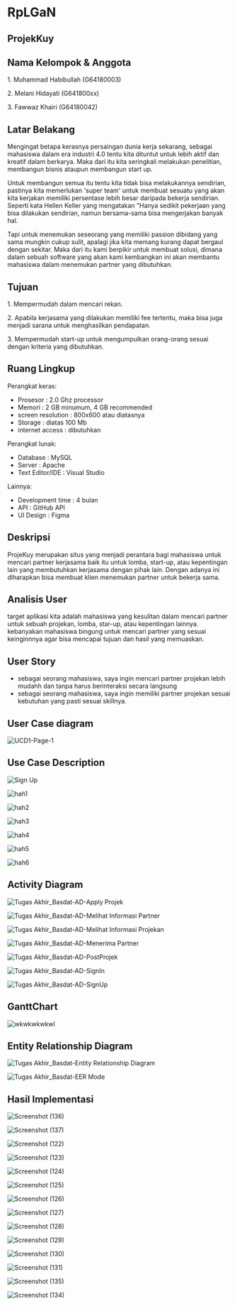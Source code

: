 # RpLGaN
## ProjekKuy

## Nama Kelompok & Anggota
<p>1. Muhammad Habibullah (G64180003)</p>
<p>2. Melani Hidayati (G641800xx)</p>
<p>3. Fawwaz Khairi (G64180042)</p>

## Latar Belakang
<p>Mengingat betapa kerasnya persaingan dunia kerja sekarang, sebagai mahasiswa dalam era
industri 4.0 tentu kita dituntut untuk lebih aktif dan kreatif dalam berkarya. Maka dari itu kita
seringkali melakukan penelitian, membangun bisnis ataupun membangun start up.</p>

<p>Untuk membangun semua itu tentu kita tidak bisa melakukannya sendirian, pastinya kita
memerlukan 'super team' untuk membuat sesuatu yang akan kita kerjakan memiliki
persentase lebih besar daripada bekerja sendirian. Seperti kata Hellen Keller yang
mengatakan "Hanya sedikit pekerjaan yang bisa dilakukan sendirian, namun bersama-sama
bisa mengerjakan banyak hal.</p>

<p>Tapi untuk menemukan seseorang yang memiliki passion dibidang yang sama mungkin
cukup sulit, apalagi jika kita memang kurang dapat bergaul dengan sekitar. Maka dari itu
kami berpikir untuk membuat solusi, dimana dalam sebuah software yang akan kami
kembangkan ini akan membantu mahasiswa dalam menemukan partner yang dibutuhkan.</p>

## Tujuan
<p>1. Mempermudah dalam mencari rekan.</p>
<p>2. Apabila kerjasama yang dilakukan memiliki fee tertentu, maka bisa juga menjadi
sarana untuk menghasilkan pendapatan.</p>
<p>3. Mempermudah start-up untuk mengumpulkan orang-orang sesuai dengan kriteria
yang dibutuhkan.</p>

## Ruang Lingkup
Perangkat keras:
  <ul>
    <li> Prosesor : 2.0 Ghz processor </li>
    <li> Memori : 2 GB minumum, 4 GB recommended </li>
    <li> screen resolution : 800x600 atau diatasnya  </li>
    <li> Storage : diatas 100 Mb </li>
    <li> internet access : dibutuhkan </li>
  </ul>
Perangkat lunak:
  <ul>
    <li> Database : MySQL </li>
    <li> Server : Apache </li>
    <li> Text Editor/IDE : Visual Studio </li>
  </ul>
Lainnya:
  <ul>
     <li> Development time : 4 bulan </li>
     <li> API : GitHub API </li>
     <li> UI Design : Figma </li>
  </ul>

## Deskripsi
<p>ProjeKuy merupakan situs yang menjadi perantara bagi mahasiswa untuk mencari
partner kerjasama baik itu untuk lomba, start-up, atau kepentingan lain yang
membutuhkan kerjasama dengan pihak lain. Dengan adanya ini diharapkan bisa membuat
klien menemukan partner untuk bekerja sama.</p>

## Analisis User
<p>target aplikasi kita adalah mahasiswa yang kesulitan dalam mencari partner untuk sebuah projekan, lomba, star-up, atau kepentingan lainnya. kebanyakan mahasiswa bingung untuk mencari partner yang sesuai keinginnnya agar bisa mencapai tujuan dan hasil yang memuaskan. </p>

## User Story
<ul>
  <li>sebagai seorang mahasiswa, saya ingin mencari partner projekan lebih mudahh dan tanpa harus berinteraksi secara langsung </li>
  <li>sebagai seorang mahasiswa, saya ingin memiliki partner projekan sesuai kebutuhan yang pasti sesuai skillnya. </li>
</ul>

## User Case diagram
![UCD1-Page-1](https://user-images.githubusercontent.com/48622568/82166497-cb5b2380-98e2-11ea-9f9c-2b3cc658175b.jpg)


## Use Case Description
![Sign Up](https://user-images.githubusercontent.com/48622568/82083984-c6e11000-9714-11ea-87ce-e1cd5d70af5c.JPG)


![hah1](https://user-images.githubusercontent.com/48622568/82166651-4e7c7980-98e3-11ea-8a94-b4a25e9675f2.JPG)


![hah2](https://user-images.githubusercontent.com/48622568/82166654-50463d00-98e3-11ea-987f-cf2a84183896.JPG)


![hah3](https://user-images.githubusercontent.com/48622568/82166655-50ded380-98e3-11ea-99ec-2ccd6998f873.JPG)


![hah4](https://user-images.githubusercontent.com/48622568/82166656-51776a00-98e3-11ea-87c3-8f018f9c7944.JPG)


![hah5](https://user-images.githubusercontent.com/48622568/82166657-52100080-98e3-11ea-8c6c-ce9ed89cf97e.JPG)


![hah6](https://user-images.githubusercontent.com/48622568/82166659-52a89700-98e3-11ea-9f09-ae486e14848c.JPG)
## Activity Diagram
![Tugas Akhir_Basdat-AD-Apply Projek](https://user-images.githubusercontent.com/48622568/82134123-72c25280-981e-11ea-9dcb-b51d63dd60bc.jpg)


![Tugas Akhir_Basdat-AD-Melihat Informasi Partner](https://user-images.githubusercontent.com/48622568/82134125-748c1600-981e-11ea-9beb-241da3679296.jpg)


![Tugas Akhir_Basdat-AD-Melihat Informasi Projekan](https://user-images.githubusercontent.com/48622568/82134126-7524ac80-981e-11ea-988f-3e6b173b9ddc.jpg)


![Tugas Akhir_Basdat-AD-Menerima Partner](https://user-images.githubusercontent.com/48622568/82134127-7524ac80-981e-11ea-94d3-d93146193edb.jpg)


![Tugas Akhir_Basdat-AD-PostProjek](https://user-images.githubusercontent.com/48622568/82134128-75bd4300-981e-11ea-9640-2791cc76435a.jpg)


![Tugas Akhir_Basdat-AD-SignIn](https://user-images.githubusercontent.com/48622568/82134129-7655d980-981e-11ea-8c20-03c0c8a9c26a.jpg)


![Tugas Akhir_Basdat-AD-SignUp](https://user-images.githubusercontent.com/48622568/82134130-76ee7000-981e-11ea-81b3-6eb7859ee944.jpg)

## GanttChart
![wkwkwkwkwl](https://user-images.githubusercontent.com/48622568/82087851-1aeef300-971b-11ea-874b-78a797516310.JPG)


## Entity Relationship Diagram
![Tugas Akhir_Basdat-Entity Relationship Diagram](https://user-images.githubusercontent.com/48622568/82134107-3abb0f80-981e-11ea-92fe-780abc9b4d0a.jpg)


![Tugas Akhir_Basdat-EER Mode](https://user-images.githubusercontent.com/48622568/82134106-38f14c00-981e-11ea-884b-dec31088510a.jpg)

## Hasil Implementasi
![Screenshot (136)](https://user-images.githubusercontent.com/48622568/82167928-7a99f980-98e7-11ea-9148-3cfff56415c1.png)


![Screenshot (137)](https://user-images.githubusercontent.com/48622568/82167932-7e2d8080-98e7-11ea-8035-5734afc4a492.png)


![Screenshot (122)](https://user-images.githubusercontent.com/48622568/82166385-7e774d00-98e2-11ea-9aed-bc68b9509b8d.png)


![Screenshot (123)](https://user-images.githubusercontent.com/48622568/82166388-7fa87a00-98e2-11ea-9939-05c3b07e009f.png)


![Screenshot (124)](https://user-images.githubusercontent.com/48622568/82166393-81723d80-98e2-11ea-8e6e-d8755e47d217.png)


![Screenshot (125)](https://user-images.githubusercontent.com/48622568/82166396-82a36a80-98e2-11ea-8ac2-3fc3a761dbe1.png)


![Screenshot (126)](https://user-images.githubusercontent.com/48622568/82166398-83d49780-98e2-11ea-9795-1bdfd4a315af.png)


![Screenshot (127)](https://user-images.githubusercontent.com/48622568/82166404-859e5b00-98e2-11ea-9b91-7f3c443290fa.png)


![Screenshot (128)](https://user-images.githubusercontent.com/48622568/82166408-87681e80-98e2-11ea-86f1-ff14fc6d29c5.png)


![Screenshot (129)](https://user-images.githubusercontent.com/48622568/82166411-8931e200-98e2-11ea-8098-3205d2adeac4.png)


![Screenshot (130)](https://user-images.githubusercontent.com/48622568/82166413-8afba580-98e2-11ea-86c5-b106dcc78f00.png)


![Screenshot (131)](https://user-images.githubusercontent.com/48622568/82166417-8d5dff80-98e2-11ea-978c-9f7eba41be60.png)


![Screenshot (135)](https://user-images.githubusercontent.com/48622568/82167851-40305c80-98e7-11ea-947f-06291340c3dd.png)


![Screenshot (134)](https://user-images.githubusercontent.com/48622568/82167716-dadc6b80-98e6-11ea-82b7-c09711719dd7.png)
